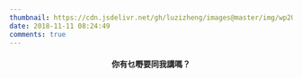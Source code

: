 ```yaml
---
thumbnail: https://cdn.jsdelivr.net/gh/luzizheng/images@master/img/wp2088552-flat-design-wallpapers.jpg
date: 2018-11-11 08:24:49
comments: true
---
```


<center>


#### 你有乜嘢要同我講嗎？


</center>